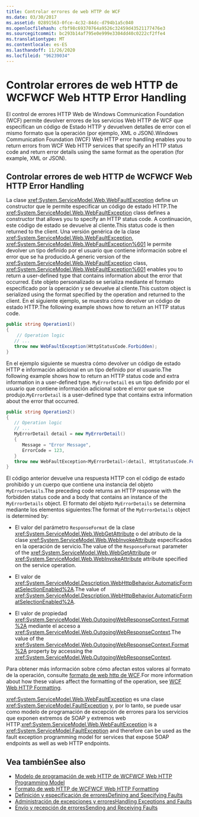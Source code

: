 ```yaml
---
title: Controlar errores de web HTTP de WCF
ms.date: 03/30/2017
ms.assetid: 02891563-0fce-4c32-84dc-d794b1a5c040
ms.openlocfilehash: cfbf98c69370764a9526c32459d43521177476e3
ms.sourcegitcommit: bc293b14af795e0e999e3304dd40c0222cf2ffe4
ms.translationtype: MT
ms.contentlocale: es-ES
ms.lasthandoff: 11/26/2020
ms.locfileid: "96239034"
---
```

# <a name="wcf-web-http-error-handling"></a><span data-ttu-id="03364-102">Controlar errores de web HTTP de WCF</span><span class="sxs-lookup"><span data-stu-id="03364-102">WCF Web HTTP Error Handling</span></span>

<span data-ttu-id="03364-103">El control de errores HTTP Web de Windows Communication Foundation (WCF) permite devolver errores de los servicios Web HTTP de WCF que especifican un código de Estado HTTP y devuelven detalles de error con el mismo formato que la operación (por ejemplo, XML o JSON).</span><span class="sxs-lookup"><span data-stu-id="03364-103">Windows Communication Foundation (WCF) Web HTTP error handling enables you to return errors from WCF Web HTTP services that specify an HTTP status code and return error details using the same format as the operation (for example, XML or JSON).</span></span>  
  
## <a name="wcf-web-http-error-handling"></a><span data-ttu-id="03364-104">Controlar errores de web HTTP de WCF</span><span class="sxs-lookup"><span data-stu-id="03364-104">WCF Web HTTP Error Handling</span></span>  

 <span data-ttu-id="03364-105">La clase <xref:System.ServiceModel.Web.WebFaultException> define un constructor que le permite especificar un código de estado HTTP.</span><span class="sxs-lookup"><span data-stu-id="03364-105">The <xref:System.ServiceModel.Web.WebFaultException> class defines a constructor that allows you to specify an HTTP status code.</span></span> <span data-ttu-id="03364-106">A continuación, este código de estado se devuelve al cliente.</span><span class="sxs-lookup"><span data-stu-id="03364-106">This status code is then returned to the client.</span></span> <span data-ttu-id="03364-107">Una versión genérica de la clase <xref:System.ServiceModel.Web.WebFaultException>, <xref:System.ServiceModel.Web.WebFaultException%601> le permite devolver un tipo definido por el usuario que contiene información sobre el error que se ha producido.</span><span class="sxs-lookup"><span data-stu-id="03364-107">A generic version of the <xref:System.ServiceModel.Web.WebFaultException> class, <xref:System.ServiceModel.Web.WebFaultException%601> enables you to return a user-defined type that contains information about the error that occurred.</span></span> <span data-ttu-id="03364-108">Este objeto personalizado se serializa mediante el formato especificado por la operación y se devuelve al cliente.</span><span class="sxs-lookup"><span data-stu-id="03364-108">This custom object is serialized using the format specified by the operation and returned to the client.</span></span> <span data-ttu-id="03364-109">En el siguiente ejemplo, se muestra cómo devolver un código de estado HTTP.</span><span class="sxs-lookup"><span data-stu-id="03364-109">The following example shows how to return an HTTP status code.</span></span>  
  
```csharp
public string Operation1()
{
    // Operation logic  
   // ...
   throw new WebFaultException(HttpStatusCode.Forbidden);
}  
```  
  
 <span data-ttu-id="03364-110">En el ejemplo siguiente se muestra cómo devolver un código de estado HTTP e información adicional en un tipo definido por el usuario.</span><span class="sxs-lookup"><span data-stu-id="03364-110">The following example shows how to return an HTTP status code and extra information in a user-defined type.</span></span> <span data-ttu-id="03364-111">`MyErrorDetail` es un tipo definido por el usuario que contiene información adicional sobre el error que se produjo.</span><span class="sxs-lookup"><span data-stu-id="03364-111">`MyErrorDetail` is a user-defined type that contains extra information about the error that occurred.</span></span>  
  
```csharp
public string Operation2()
{
   // Operation logic  
   // ...
   MyErrorDetail detail = new MyErrorDetail()
   {  
      Message = "Error Message",  
      ErrorCode = 123,  
   }  
   throw new WebFaultException<MyErrorDetail>(detail, HttpStatusCode.Forbidden);  
}  
```  
  
 <span data-ttu-id="03364-112">El código anterior devuelve una respuesta HTTP con el código de estado prohibido y un cuerpo que contiene una instancia del objeto `MyErrorDetails`.</span><span class="sxs-lookup"><span data-stu-id="03364-112">The preceding code returns an HTTP response with the forbidden status code and a body that contains an instance of the `MyErrorDetails` object.</span></span> <span data-ttu-id="03364-113">El formato del objeto `MyErrorDetails` se determina mediante los elementos siguientes:</span><span class="sxs-lookup"><span data-stu-id="03364-113">The format of the `MyErrorDetails` object is determined by:</span></span>  
  
- <span data-ttu-id="03364-114">El valor del parámetro `ResponseFormat` de la clase <xref:System.ServiceModel.Web.WebGetAttribute> o del atributo de la clase <xref:System.ServiceModel.Web.WebInvokeAttribute> especificados en la operación de servicio.</span><span class="sxs-lookup"><span data-stu-id="03364-114">The value of the `ResponseFormat` parameter of the <xref:System.ServiceModel.Web.WebGetAttribute> or <xref:System.ServiceModel.Web.WebInvokeAttribute> attribute specified on the service operation.</span></span>  
  
- <span data-ttu-id="03364-115">El valor de <xref:System.ServiceModel.Description.WebHttpBehavior.AutomaticFormatSelectionEnabled%2A>.</span><span class="sxs-lookup"><span data-stu-id="03364-115">The value of <xref:System.ServiceModel.Description.WebHttpBehavior.AutomaticFormatSelectionEnabled%2A>.</span></span>  
  
- <span data-ttu-id="03364-116">El valor de propiedad <xref:System.ServiceModel.Web.OutgoingWebResponseContext.Format%2A> mediante el acceso a <xref:System.ServiceModel.Web.OutgoingWebResponseContext>.</span><span class="sxs-lookup"><span data-stu-id="03364-116">The value of the <xref:System.ServiceModel.Web.OutgoingWebResponseContext.Format%2A> property by accessing the <xref:System.ServiceModel.Web.OutgoingWebResponseContext>.</span></span>  
  
 <span data-ttu-id="03364-117">Para obtener más información sobre cómo afectan estos valores al formato de la operación, consulte [formato de web http de WCF](wcf-web-http-formatting.md).</span><span class="sxs-lookup"><span data-stu-id="03364-117">For more information about how these values affect the formatting of the operation, see [WCF Web HTTP Formatting](wcf-web-http-formatting.md).</span></span>  
  
 <span data-ttu-id="03364-118"><xref:System.ServiceModel.Web.WebFaultException> es una clase <xref:System.ServiceModel.FaultException> y, por lo tanto, se puede usar como modelo de programación de excepción de errores para los servicios que exponen extremos de SOAP y extremos web HTTP.</span><span class="sxs-lookup"><span data-stu-id="03364-118"><xref:System.ServiceModel.Web.WebFaultException> is a <xref:System.ServiceModel.FaultException> and therefore can be used as the fault exception programming model for services that expose SOAP endpoints as well as web HTTP endpoints.</span></span>  
  
## <a name="see-also"></a><span data-ttu-id="03364-119">Vea también</span><span class="sxs-lookup"><span data-stu-id="03364-119">See also</span></span>

- [<span data-ttu-id="03364-120">Modelo de programación de web HTTP de WCF</span><span class="sxs-lookup"><span data-stu-id="03364-120">WCF Web HTTP Programming Model</span></span>](wcf-web-http-programming-model.md)
- [<span data-ttu-id="03364-121">Formato de web HTTP de WCF</span><span class="sxs-lookup"><span data-stu-id="03364-121">WCF Web HTTP Formatting</span></span>](wcf-web-http-formatting.md)
- [<span data-ttu-id="03364-122">Definición y especificación de errores</span><span class="sxs-lookup"><span data-stu-id="03364-122">Defining and Specifying Faults</span></span>](../defining-and-specifying-faults.md)
- [<span data-ttu-id="03364-123">Administración de excepciones y errores</span><span class="sxs-lookup"><span data-stu-id="03364-123">Handling Exceptions and Faults</span></span>](../extending/handling-exceptions-and-faults.md)
- [<span data-ttu-id="03364-124">Envío y recepción de errores</span><span class="sxs-lookup"><span data-stu-id="03364-124">Sending and Receiving Faults</span></span>](../sending-and-receiving-faults.md)
